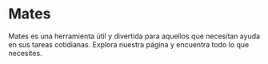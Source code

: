 # Mates
Mates es una herramienta útil y divertida para aquellos que necesitan ayuda en sus tareas cotidianas. Explora nuestra página y encuentra todo lo que necesites.
